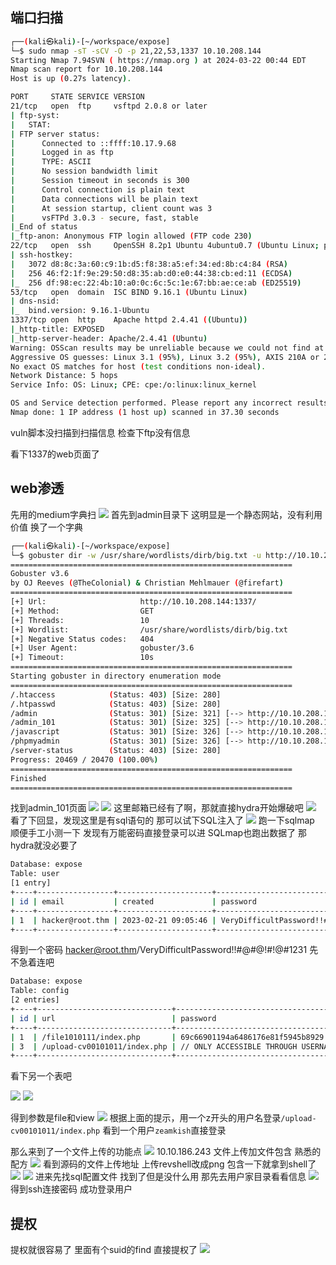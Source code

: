 
## 端口扫描

```bash
┌──(kali㉿kali)-[~/workspace/expose]
└─$ sudo nmap -sT -sCV -O -p 21,22,53,1337 10.10.208.144
Starting Nmap 7.94SVN ( https://nmap.org ) at 2024-03-22 00:44 EDT
Nmap scan report for 10.10.208.144
Host is up (0.27s latency).

PORT     STATE SERVICE VERSION
21/tcp   open  ftp     vsftpd 2.0.8 or later
| ftp-syst: 
|   STAT: 
| FTP server status:
|      Connected to ::ffff:10.17.9.68
|      Logged in as ftp
|      TYPE: ASCII
|      No session bandwidth limit
|      Session timeout in seconds is 300
|      Control connection is plain text
|      Data connections will be plain text
|      At session startup, client count was 3
|      vsFTPd 3.0.3 - secure, fast, stable
|_End of status
|_ftp-anon: Anonymous FTP login allowed (FTP code 230)
22/tcp   open  ssh     OpenSSH 8.2p1 Ubuntu 4ubuntu0.7 (Ubuntu Linux; protocol 2.0)
| ssh-hostkey: 
|   3072 d8:8c:3a:60:c9:1b:d5:f8:38:a5:ef:34:ed:8b:c4:84 (RSA)
|   256 46:f2:1f:9e:29:50:d8:35:ab:d0:e0:44:38:cb:ed:11 (ECDSA)
|_  256 df:98:ec:22:4b:10:a0:0c:6c:5c:1e:67:bb:ae:ce:ab (ED25519)
53/tcp   open  domain  ISC BIND 9.16.1 (Ubuntu Linux)
| dns-nsid: 
|_  bind.version: 9.16.1-Ubuntu
1337/tcp open  http    Apache httpd 2.4.41 ((Ubuntu))
|_http-title: EXPOSED
|_http-server-header: Apache/2.4.41 (Ubuntu)
Warning: OSScan results may be unreliable because we could not find at least 1 open and 1 closed port
Aggressive OS guesses: Linux 3.1 (95%), Linux 3.2 (95%), AXIS 210A or 211 Network Camera (Linux 2.6.17) (95%), ASUS RT-N56U WAP (Linux 3.4) (93%), Linux 3.16 (93%), Linux 2.6.32 (93%), Linux 2.6.39 - 3.2 (93%), Linux 3.1 - 3.2 (93%), Linux 3.2 - 4.9 (93%), Linux 3.7 - 3.10 (93%)
No exact OS matches for host (test conditions non-ideal).
Network Distance: 5 hops
Service Info: OS: Linux; CPE: cpe:/o:linux:linux_kernel

OS and Service detection performed. Please report any incorrect results at https://nmap.org/submit/ .
Nmap done: 1 IP address (1 host up) scanned in 37.30 seconds

```

vuln脚本没扫描到扫描信息
检查下ftp没有信息

看下1337的web页面了

## web渗透

先用的medium字典扫
![](images/2024-03-22-13-18-38.png)
首先到admin目录下
这明显是一个静态网站，没有利用价值
换了一个字典
```bash
┌──(kali㉿kali)-[~/workspace/expose]
└─$ gobuster dir -w /usr/share/wordlists/dirb/big.txt -u http://10.10.208.144:1337/ -t 10 
===============================================================
Gobuster v3.6
by OJ Reeves (@TheColonial) & Christian Mehlmauer (@firefart)
===============================================================
[+] Url:                     http://10.10.208.144:1337/
[+] Method:                  GET
[+] Threads:                 10
[+] Wordlist:                /usr/share/wordlists/dirb/big.txt
[+] Negative Status codes:   404
[+] User Agent:              gobuster/3.6
[+] Timeout:                 10s
===============================================================
Starting gobuster in directory enumeration mode
===============================================================
/.htaccess            (Status: 403) [Size: 280]
/.htpasswd            (Status: 403) [Size: 280]
/admin                (Status: 301) [Size: 321] [--> http://10.10.208.144:1337/admin/]
/admin_101            (Status: 301) [Size: 325] [--> http://10.10.208.144:1337/admin_101/]
/javascript           (Status: 301) [Size: 326] [--> http://10.10.208.144:1337/javascript/]
/phpmyadmin           (Status: 301) [Size: 326] [--> http://10.10.208.144:1337/phpmyadmin/]
/server-status        (Status: 403) [Size: 280]
Progress: 20469 / 20470 (100.00%)
===============================================================
Finished
===============================================================
```
找到admin_101页面
![](images/2024-03-22-13-21-58.png)
![](images/2024-03-22-13-23-31.png)
这里邮箱已经有了啊，那就直接hydra开始爆破吧
![](images/2024-03-22-13-33-30.png)
看了下回显，发现这里是有sql语句的
那可以试下SQL注入了
![](images/2024-03-22-13-44-33.png)
跑一下sqlmap
顺便手工小测一下
发现有万能密码直接登录可以进
SQLmap也跑出数据了
那hydra就没必要了

```bash
Database: expose
Table: user
[1 entry]
+----+-----------------+---------------------+--------------------------------------+
| id | email           | created             | password                             |
+----+-----------------+---------------------+--------------------------------------+
| 1  | hacker@root.thm | 2023-02-21 09:05:46 | VeryDifficultPassword!!#@#@!#!@#1231 |
+----+-----------------+---------------------+--------------------------------------+

```
得到一个密码
hacker@root.thm/VeryDifficultPassword!!#@#@!#!@#1231
先不急着连吧

```bash
Database: expose                                                                            
Table: config
[2 entries]
+----+------------------------------+-----------------------------------------------------+
| id | url                          | password                                            |
+----+------------------------------+-----------------------------------------------------+
| 1  | /file1010111/index.php       | 69c66901194a6486176e81f5945b8929 (easytohack)       |
| 3  | /upload-cv00101011/index.php | // ONLY ACCESSIBLE THROUGH USERNAME STARTING WITH Z |
+----+------------------------------+-----------------------------------------------------+

```
看下另一个表吧

![](images/2024-03-22-13-49-23.png)
![](images/2024-03-22-14-06-15.png)

得到参数是file和view
![](images/2024-03-22-14-07-09.png)
根据上面的提示，用一个z开头的用户名登录`/upload-cv00101011/index.php`
看到一个用户`zeamkish`直接登录

那么来到了一个文件上传的功能点
![](images/2024-03-22-14-10-12.png)
10.10.186.243
文件上传加文件包含
熟悉的配方
![](images/2024-03-22-20-22-52.png)
看到源码的文件上传地址
上传revshell改成png
包含一下就拿到shell了
![](images/2024-03-22-20-26-59.png)
![](images/2024-03-22-20-36-32.png)
进来先找sql配置文件
找到了但是没什么用
那先去用户家目录看看信息
![](images/2024-03-22-20-49-06.png)
得到ssh连接密码
成功登录用户

## 提权
提权就很容易了
里面有个suid的find
直接提权了
![](images/2024-03-22-21-00-55.png)